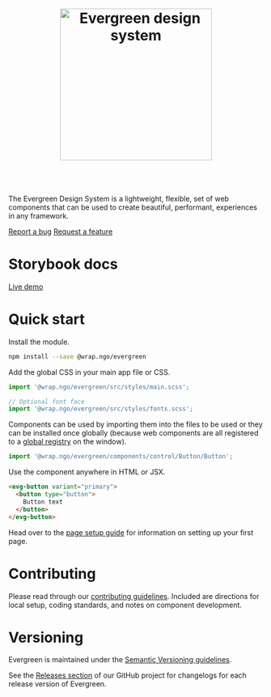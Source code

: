<h1 align="center">
  <img width="300" src="https://evergreen.wrap.ngo/logo.png" alt="Evergreen design system">
</h1>
<br />
<br />

The Evergreen Design System is a lightweight, flexible, set of web components that can be used to create
beautiful, performant, experiences in any framework.

[Report a bug](https://github.com/wrap-org/evergreen/issues/new?labels=bug&template=bug_report.md&title=Screen%20Reader%20Only+bug+report)
[Request a feature](https://github.com/wrap-org/evergreen/issues/new?labels=enhancement&template=feature_request.md&title=Screen%20Reader%20Only+new+feature)

# Storybook docs

[Live demo](https://evergreen.wrap.ngo)

# Quick start

Install the module.

```bash
npm install --save @wrap.ngo/evergreen
```

Add the global CSS in your main app file or CSS.

```js
import '@wrap.ngo/evergreen/src/styles/main.scss';

// Optional font face
import '@wrap.ngo/evergreen/src/styles/fonts.scss';
```

Components can be used by importing them into the files to be used or they can be installed once globally (because web components are all registered to a [global registry](https://developer.mozilla.org/en-US/docs/Web/API/CustomElementRegistry) on the window).

```js
import '@wrap.ngo/evergreen/components/control/Button/Button';
```

Use the component anywhere in HTML or JSX.

```html
<evg-button variant="primary">
  <button type="button">
    Button text
  </button>
</evg-button>
```

Head over to the [page setup guide](https://evergreen.wrap.ngo/?path=/docs/guides-page-setup--docs) for information on setting up your first page.

# Contributing

Please read through our [contributing guidelines](./CONTRIBUTING.md). Included are directions for local setup, coding standards, and notes on component development.

# Versioning

Evergreen is maintained under the [Semantic Versioning guidelines](https://semver.org/).

See the [Releases section](https://github.com/wrap-org/evergreen/releases) of our GitHub project for changelogs for each release version of Evergreen.
